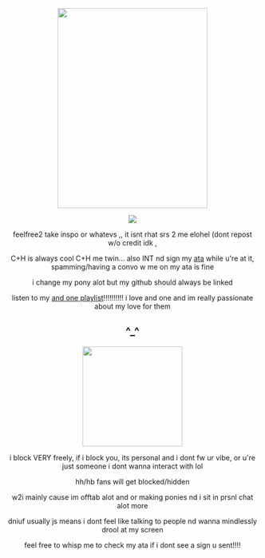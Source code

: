 
<div align="center">
<img src="https://i.postimg.cc/rmJ54RXN/IMG-3284.gif" width="300" height="400"/></p>
 
  ![](https://komarev.com/ghpvc/?username=crackpawt&color=d6b66c&style=plastic&label=^__^)
  
feelfree2 take inspo or whatevs ,, it isnt rhat srs 2 me elohel (dont repost w/o credit idk
,

 C+H is always cool C+H me twin... also INT nd sign my [ata](https://mapletaffy.atabook.org/) while u're at it, spamming/having a convo w me on my ata is fine

i change my pony alot but my github should always be linked

listen to my [and one playlist](https://soundcloud.com/mostly-straight-pilot/sets/and-one-shuffle?si=57bc54bce3884fe0a41bf6a34d7a1f69&utm_source=clipboard&utm_medium=text&utm_campaign=social_sharing)!!!!!!!!!! i love and one and im really passionate about my love for them

^_^
-
<img src="https://i.postimg.cc/63pn5PgP/lala.gif" width="200" height="200"/></p>

 i block VERY freely, if i block you, its personal and i dont fw ur vibe, or u're just someone i dont wanna interact with lol

hh/hb fans will get blocked/hidden 

w2i mainly cause im offtab alot and or making ponies nd i sit in prsnl chat alot more

dniuf usually js means i dont feel like talking to people nd wanna mindlessly drool at my screen

feel free to whisp me to check my ata if i dont see a sign u sent!!!! 
